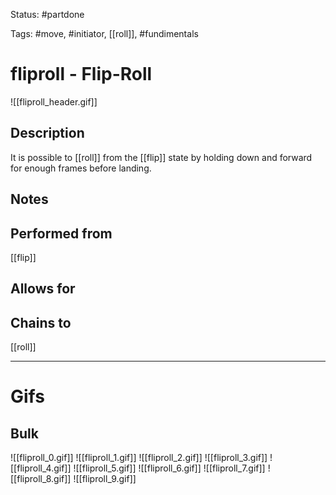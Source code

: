 Status: #partdone

Tags: #move, #initiator, [[roll]], #fundimentals

# fliproll - Flip-Roll
![[fliproll_header.gif]]
## Description
It is possible to [[roll]] from the [[flip]] state by holding down and forward for enough frames before landing.

## Notes


## Performed from
[[flip]]

## Allows for


## Chains to
[[roll]]

___
# Gifs
## Bulk
![[fliproll_0.gif]]
![[fliproll_1.gif]]
![[fliproll_2.gif]]
![[fliproll_3.gif]]
![[fliproll_4.gif]]
![[fliproll_5.gif]]
![[fliproll_6.gif]]
![[fliproll_7.gif]]
![[fliproll_8.gif]]
![[fliproll_9.gif]]